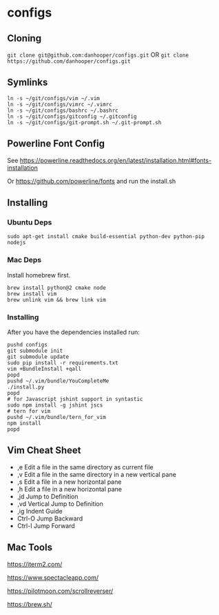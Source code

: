 configs
=======
## Cloning

`git clone git@github.com:danhooper/configs.git` OR
`git clone https://github.com/danhooper/configs.git`

## Symlinks
```
ln -s ~/git/configs/vim ~/.vim
ln -s ~/git/configs/vimrc ~/.vimrc
ln -s ~/git/configs/bashrc ~/.bashrc
ln -s ~/git/configs/gitconfig ~/.gitconfig
ln -s ~/git/configs/git-prompt.sh ~/.git-prompt.sh
```

## Powerline Font Config
See https://powerline.readthedocs.org/en/latest/installation.html#fonts-installation

Or https://github.com/powerline/fonts and run the install.sh

## Installing

### Ubuntu Deps
```
sudo apt-get install cmake build-essential python-dev python-pip nodejs
```

### Mac Deps
Install homebrew first.

```
brew install python@2 cmake node
brew install vim
brew unlink vim && brew link vim
```

### Installing
After you have the dependencies installed run:

```
pushd configs
git submodule init
git submodule update
sudo pip install -r requirements.txt
vim +BundleInstall +qall
popd
pushd ~/.vim/bundle/YouCompleteMe
./install.py
popd
# for Javascript jshint support in syntastic
sudo npm install -g jshint jscs
# tern for vim
pushd ~/.vim/bundle/tern_for_vim
npm install
popd
```


## Vim Cheat Sheet
* ,e Edit a file in the same directory as current file
* ,v Edit a file in the same directory in a new vertical pane
* ,s Edit a file in a new horizontal pane
* ,h Edit a file in a new horizontal pane
* ,jd Jump to Definition
* ,vd Vertical Jump to Definition
* ,ig Indent Guide
* Ctrl-O Jump Backward
* Ctrl-I Jump Forward

## Mac Tools
https://iterm2.com/

https://www.spectacleapp.com/

https://pilotmoon.com/scrollreverser/

https://brew.sh/
